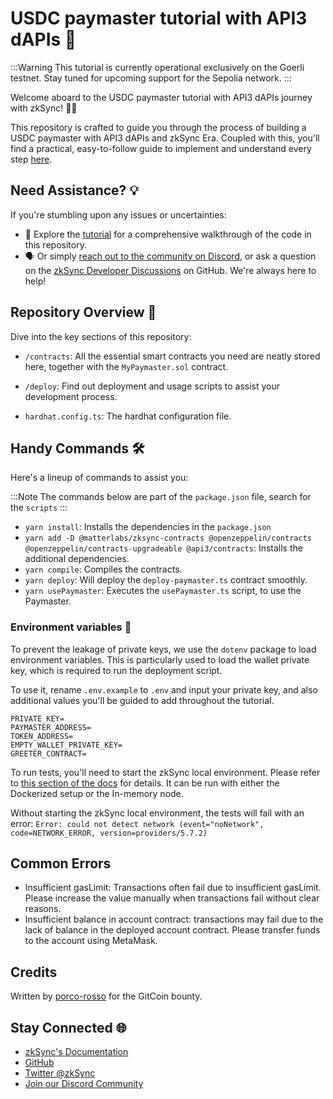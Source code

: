 # USDC paymaster tutorial with API3 dAPIs 📖

:::Warning
This tutorial is currently operational exclusively on the Goerli testnet. Stay tuned for upcoming support for the Sepolia network.
:::

Welcome aboard to the USDC paymaster tutorial with API3 dAPIs journey with zkSync! 🚀🌌

This repository is crafted to guide you through the process of building a USDC paymaster with API3 dAPIs and zkSync Era. Coupled with this, you'll find a practical, easy-to-follow guide to implement and understand every step [here](https://era.zksync.io/docs/dev/tutorials/api3-usd-paymaster-tutorial.html).

## Need Assistance? 💡

If you're stumbling upon any issues or uncertainties:

- 📖 Explore the [tutorial](https://era.zksync.io/docs/dev/tutorials/api3-usd-paymaster-tutorial.html) for a comprehensive walkthrough of the code in this repository.
- 🗣️ Or simply [reach out to the community on Discord](https://join.zksync.dev/), or ask a question on the [zkSync Developer Discussions](https://github.com/zkSync-Community-Hub/zkync-developers/discussions) on GitHub. We're always here to help!

## Repository Overview 📂

Dive into the key sections of this repository:

- `/contracts`: All the essential smart contracts you need are neatly stored here, together with the `MyPaymaster.sol` contract.

- `/deploy`: Find out deployment and usage scripts to assist your development process.

- `hardhat.config.ts`: The hardhat configuration file.

## Handy Commands 🛠️

Here's a lineup of commands to assist you:

:::Note
The commands below are part of the `package.json` file, search for the `scripts`
:::

- `yarn install`: Installs the dependencies in the `package.json`
- `yarn add -D @matterlabs/zksync-contracts @openzeppelin/contracts @openzeppelin/contracts-upgradeable @api3/contracts`: Installs the additional dependencies.
- `yarn compile`: Compiles the contracts.
- `yarn deploy`: Will deploy the `deploy-paymaster.ts` contract smoothly.
- `yarn usePaymaster`: Executes the `usePaymaster.ts` script, to use the Paymaster.

### Environment variables 🌳

To prevent the leakage of private keys, we use the `dotenv` package to load environment variables. This is particularly used to load the wallet private key, which is required to run the deployment script.

To use it, rename `.env.example` to `.env` and input your private key, and also additional values you'll be guided to add throughout the tutorial.

```
PRIVATE_KEY=
PAYMASTER_ADDRESS=
TOKEN_ADDRESS=
EMPTY_WALLET_PRIVATE_KEY=
GREETER_CONTRACT=
```

To run tests, you'll need to start the zkSync local environment. Please refer to [this section of the docs](https://era.zksync.io/docs/tools/testing/) for details. It can be run with either the Dockerized setup or the In-memory node.

Without starting the zkSync local environment, the tests will fail with an error: `Error: could not detect network (event="noNetwork", code=NETWORK_ERROR, version=providers/5.7.2)`

## Common Errors

- Insufficient gasLimit: Transactions often fail due to insufficient gasLimit. Please increase the value manually when transactions fail without clear reasons.
- Insufficient balance in account contract: transactions may fail due to the lack of balance in the deployed account contract. Please transfer funds to the account using MetaMask.

## Credits

Written by [porco-rosso](https://linktr.ee/porcorossoj) for the GitCoin bounty.

## Stay Connected 🌐

- [zkSync's Documentation](https://era.zksync.io/docs/)
- [GitHub](https://github.com/matter-labs)
- [Twitter @zkSync](https://twitter.com/zksync)
- [Join our Discord Community](https://join.zksync.dev)
